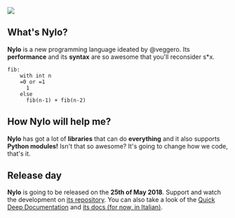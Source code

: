 ![](https://github.com/veggero/nylo/blob/master/docs/images/NyloBanner.png?raw=true)

## What's Nylo?

**Nylo** is a new programming language ideated by @veggero.
Its __performance__ and its __syntax__ are so awesome that you'll reconsider s*x.

```
fib:
    with int n
    =0 or =1
      1
    else
      fib(n-1) + fib(n-2)
```
## How Nylo will help me?

**Nylo** has got a lot of **libraries** that can do **everything** and it also supports __Python modules!__ Isn't that so awesome?
It's going to change how we code, that's it.

## Release day

**Nylo** is going to be released on the **25th of May 2018**.
Support and watch the development on [its repository](https://github.com/pyTeens/nylo).
You can also take a look of the [Quick Deep Documentation](https://github.com/veggero/nylo/wiki/Quick-Deep-Documentation) and [its docs (for now, in Italian)](docs/Nylo.odt).
